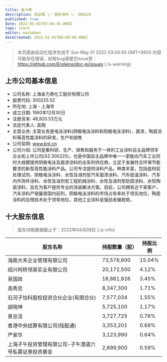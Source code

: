 ```yaml
---
title: 金力泰
description: 创业板 \- 染料涂料 \- 300225
published: true
date: 2022-05-01T03:04:45.000Z
tags: stock
editor: markdown
dateCreated: 2022-01-01T00:00:00.000Z
---
```


> 本页面由自动化程序生成于 Sun May 01 2022 03:04:45 GMT+0800
> 内容可能存在错误，如有bug请提交issue至：https://github.com/Eroleice/doc-pi/issues
{.is-warning}

## 上市公司基本信息
- 公司名称: 上海金力泰化工股份有限公司
- 股票代码: 300225.SZ
- 所在地: 上海 - 上海市
- 成立日期: 1993年12月30日
- 注册资本: 48,920.53万元
- 法定代表人: 袁翔
- 主营业务: 主营业务是电泳涂料(阴极电泳涂料和阳极电泳涂料)，面漆，陶瓷涂料等高性能涂料的研发，生产和销售
- 公司官网: www.knt.cn
- 公司介绍: 公司是集科研、生产、销售和服务于一体的工业涂料自主品牌领军企业和上市公司(SZ.300225)，也是中国自主品牌中唯一一家能向汽车工业同时大规模提供阴极电泳及面漆涂料的全系列供应商，立足于发展符合环保节能要求的新型高性能涂料产品。公司专注提供涂料产品，种类丰富，包括底材前处理试剂、阴极电泳涂料、水性及溶剂型汽车面漆涂料、汽车低温涂料、汽车内外饰件涂料、水性及溶剂型工程机械涂料、水性及溶剂型防腐涂料、水性陶瓷涂料，旨在为客户提供专业的涂装解决方案。目前，公司拥有近千家客户，汽车涂料产销量居国内前列，阴极电泳涂料的市场占有率处于领先地位，陶瓷涂料的应用技术处于领导地位，其他工业涂料呈强劲发展趋势。


## 十大股东信息
> 股东持股数据截止于：2022年04月08日
{.is-info}

| 股东名称 | 持股数量（股） | 持股比例 |
| --- | --- | --- |
| 海南大禾企业管理有限公司 | 73,576,600 | 15.04% |
| 绍兴柯桥领英实业有限公司 | 20,172,500 | 4.12% |
| 吴国政 | 16,861,926 | 3.45% |
| 高秀忠 | 8,347,300 | 1.71% |
| 石河子怡科股权投资合伙企业(有限合伙) | 7,577,034 | 1.55% |
| 胡晓珅 | 5,725,100 | 1.17% |
| 景总法 | 3,727,725 | 0.76% |
| 香港中央结算有限公司(陆股通) | 3,353,201 | 0.69% |
| 严家华 | 3,123,990 | 0.64% |
| 上海子午投资管理有限公司-子午潜道六号私募证券投资基金 | 2,899,900 | 0.59% |




